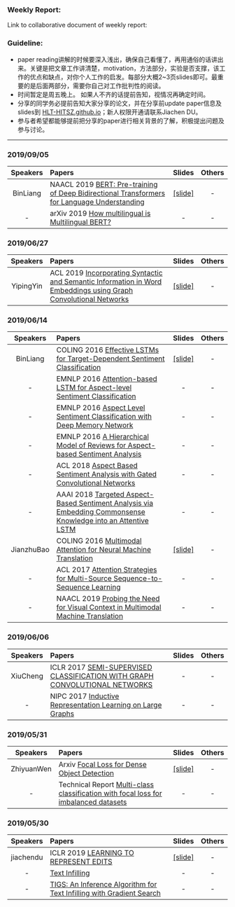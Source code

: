 ### Weekly Report:
Link to collaborative document of weekly report: 
### Guideline:
- paper reading讲解的时候要深入浅出，确保自己看懂了，再用通俗的话讲出来。关键是把文章工作讲清楚，motivation，方法部分，实验是否支撑，该工作的优点和缺点，对你个人工作的启发。每部分大概2~3页slides即可。最重要的是后面两部分，需要你自己对工作批判性的阅读。
- 时间暂定是周五晚上。 如果人不齐的话提前告知，视情况再确定时间。
- 分享的同学务必提前告知大家分享的论文，并在分享前update paper信息及slides到 [HLT-HITSZ.github.io](https://github.com/HLT-HITSZ/HLT-HITSZ.github.io/)；新人权限开通请联系Jiachen DU。
- 参与者希望都能够提前把分享的paper进行相关背景的了解，积极提出问题及参与讨论。

--------------------
### 2019/09/05

|Speakers|Papers|Slides|Others|
|:----:|:----|:----:|:-----:|
|BinLiang|NAACL 2019 [BERT: Pre-training of Deep Bidirectional Transformers for Language Understanding](https://www.aclweb.org/anthology/N19-1423)|[[slide]](./20190905-liangbin-Multilingual-BERT.pdf)|-|
|-|arXiv 2019 [How multilingual is Multilingual BERT?](https://arxiv.org/pdf/1906.01502.pdf)|-|-|

### 2019/06/27

|Speakers|Papers|Slides|Others|
|:----:|:----|:----:|:-----:|
|YipingYin|ACL 2019 [Incorporating Syntactic and Semantic Information in Word Embeddings using Graph Convolutional Networks](https://arxiv.org/pdf/1809.04283.pdf)|[[slide]](./20190627-yipingYin.pptx)|-|

### 2019/06/14

|Speakers|Papers|Slides|Others|
|:----:|:----|:----:|:-----:|
|BinLiang|COLING 2016 [Effective LSTMs for Target-Dependent Sentiment Classification](https://www.aclweb.org/anthology/C16-1311)|[[slide]](./20190614-liangbin.pdf)|-|
|-|EMNLP 2016 [Attention-based LSTM for Aspect-level Sentiment Classification](https://www.aclweb.org/anthology/D16-1058)|-|-|
|-|EMNLP 2016 [Aspect Level Sentiment Classification with Deep Memory Network](https://www.aclweb.org/anthology/D16-1021)|-|-|
|-|EMNLP 2016 [A Hierarchical Model of Reviews for Aspect-based Sentiment Analysis](https://www.aclweb.org/anthology/D16-1103)|-|-|
|-|ACL 2018 [Aspect Based Sentiment Analysis with Gated Convolutional Networks](https://www.aclweb.org/anthology/P18-1234)|-|-|
|-|AAAI 2018 [Targeted Aspect-Based Sentiment Analysis via Embedding Commonsense Knowledge into an Attentive LSTM](https://www.aaai.org/ocs/index.php/AAAI/AAAI18/paper/view/16541/16152)|-|-|
|JianzhuBao|COLING 2016 [Multimodal Attention for Neural Machine Translation](https://arxiv.org/pdf/1609.03976.pdf)|[[slide]](./20190614-jianzhubao.pdf)|-|
|-|ACL 2017 [Attention Strategies for Multi-Source Sequence-to-Sequence Learning](https://arxiv.org/pdf/1704.06567.pdf)|-|-|
|-|NAACL 2019 [Probing the Need for Visual Context in Multimodal Machine Translation](https://arxiv.org/pdf/1903.08678.pdf)|-|-|

### 2019/06/06

|Speakers|Papers|Slides|Others|
|:----:|:----|:----:|:-----:|
|XiuCheng|ICLR 2017 [SEMI-SUPERVISED CLASSIFICATION WITH GRAPH CONVOLUTIONAL NETWORKS](https://arxiv.org/pdf/1609.02907.pdf)|-|-|
|-|NIPC 2017 [Inductive Representation Learning on Large Graphs](https://www-cs-faculty.stanford.edu/people/jure/pubs/graphsage-nips17.pdf)|-|-|

### 2019/05/31

|Speakers|Papers|Slides|Others|
|:----:|:----|:----:|:-----:|
|ZhiyuanWen|Arxiv [Focal Loss for Dense Object Detection](https://arxiv.org/pdf/1708.02002.pdf)|[[slide]](./20190531zhiyuanwen-focal.pdf)|-|
|-|Technical Report [Multi-class classification with focal loss for imbalanced datasets](https://www.dlology.com/blog/multi-class-classification-with-focal-loss-for-imbalanced-datasets/)|-|-|


### 2019/05/30

|Speakers|Papers|Slides|Others|
|:----:|:----|:----:|:-----:|
|jiachendu|ICLR 2019 [LEARNING TO REPRESENT EDITS](https://arxiv.org/pdf/1810.13337.pdf)|[[slide]](./20190530-jiachendu-edit.pdf)|-|
|-|[Text Infilling](https://arxiv.org/pdf/1901.00158.pdf)|-|-|
|-|[TIGS: An Inference Algorithm for Text Infilling with Gradient Search](https://arxiv.org/pdf/1905.10752v1.pdf)|-|-|


